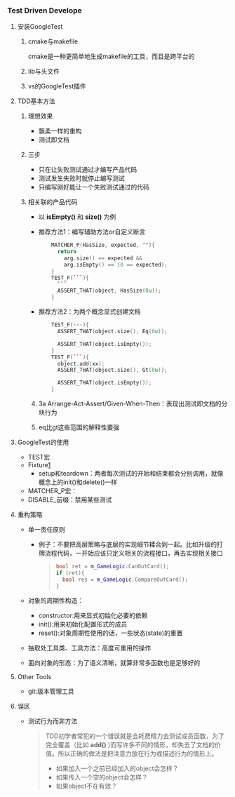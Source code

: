 ### Test Driven Develope



1. 安装GoogleTest

   1. cmake与makefile

      cmake是一种更简单地生成makefile的工具，而且是跨平台的

   2. lib与头文件

   3. vs的GoogleTest插件

2. TDD基本方法

   1. 理想效果

      * 飘柔一样的重构
      * 测试即文档

   2. 三步

      * 只在让失败测试通过才编写产品代码
      * 测试发生失败时就停止编写测试
      * 只编写刚好能让一个失败测试通过的代码

   3. 相关联的产品代码

      * 以 **isEmpty()** 和 **size()** 为例

      * 推荐方法1：编写辅助方法or自定义断言

        ~~~c++
            MATCHER_P(HasSize, expected, ""){
              return
                arg.size() == expected &&
                arg.isEmpty() == (0 == expected);
            }
            TEST_F(```){
              ```
              ASSERT_THAT(object, HasSize(0u));
            }
        ~~~

      * 推荐方法2：为两个概念显式创建文档

        ~~~c++
            TEST_F(···){
              ASSERT_THAT(object.size(), Eq(0u));

              ASSERT_THAT(object.isEmpty());
            }
            TEST_F(```){
              object.add(xx);
              ASSERT_THAT(object.size(), Gt(0u));

              ASSERT_THAT(object.isEmpty());
            }
        ~~~

      4. 3a  Arrange-Act-Assert/Given-When-Then：表现出测试即文档的分块行为

      5. eq比gt这些范围的解释性要强

3. GoogleTest的使用

   * TEST宏
   * Fixture[1](# "fixture的加入以整理测试代码，而当你需要2个不同的fixture时，可能意味着违反了单一责任原则，需要拆分")
     * setup和teardown：两者每次测试的开始和结束都会分别调用，就像概念上的init()和delete()一样
   * MATCHER_P宏：
   * DISABLE_前缀：禁用某些测试

4. 重构策略

   * 单一责任原则

     * 例子：不要把高层策略与底层的实现细节糅合到一起。比如升级的打牌流程代码，一开始应该只定义相关的流程接口，再去实现相关接口	

       > ~~~c++
       > bool ret = m_GameLogic.CanOutCard();
       > if (ret){
       >   bool res = m_GameLogic.CompareOutCard();
       > }
       > ~~~
       >

   * 对象的周期性构造：

     * constructor:用来显式初始化必要的依赖
     * init():用来初始化配置形式的成员
     * reset():对象周期性使用的话，一些状态(state)的重置

   * 抽取处工具类、工具方法：高度可重用的操作

   * 面向对象的形态：为了语义清晰，就算非常多函数也是足够好的

5. Other Tools

   * git:版本管理工具

6. 误区

   * 测试行为而非方法

     > TDD初学者常犯的一个错误就是会耗费精力去测试成员函数，为了完全覆盖（比如 **add()** )而写许多不同的情形，却失去了文档的价值。所以正确的做法是把注意力放在行为或描述行为的情形上。
     >
     > * 如果加入一个之前已经加入的object会怎样？
     > * 如果传入一个空的object会怎样？
     > * 如果object不在有效？